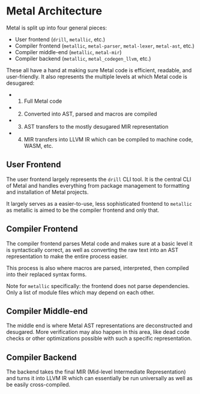 # Metal Architecture

Metal is split up into four general pieces:

- User frontend (`drill`, `metallic`, etc.)
- Compiler frontend (`metallic`, `metal-parser`, `metal-lexer`, `metal-ast`, etc.)
- Compiler middle-end (`metallic`, `metal-mir`)
- Compiler backend (`metallic`, `metal_codegen_llvm`, etc.)

These all have a hand at making sure Metal code is efficient, readable, and user-friendly. It also represents the multiple levels at which Metal code is desugared:

- 1. Full Metal code
- 2. Converted into AST, parsed and macros are compiled
- 3. AST transfers to the mostly desugared MIR representation
- 4. MIR transfers into LLVM IR which can be compiled to machine code, WASM, etc.

## User Frontend

The user frontend largely represents the `drill` CLI tool. It is the central CLI of Metal and handles everything from package management to formatting and installation of Metal projects.

It largely serves as a easier-to-use, less sophisticated frontend to `metallic` as metallic is aimed to be the compiler frontend and only that.

## Compiler Frontend

The compiler frontend parses Metal code and makes sure at a basic level it is syntactically correct, as well as converting the raw text into an AST representation to make the entire process easier.

This process is also where macros are parsed, interpreted, then compiled into their replaced syntax forms.

Note for `metallic` specifically: the frontend does not parse dependencies. Only a list of module files which may depend on each other.

## Compiler Middle-end

The middle end is where Metal AST representations are deconstructed and desugared. More verification may also happen in this area, like dead code checks or other optimizations possible with such a specific representation.

## Compiler Backend

The backend takes the final MIR (Mid-level Intermediate Representation) and turns it into LLVM IR which can essentially be run universally as well as be easily cross-compiled.

